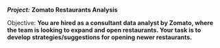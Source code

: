***Project:*** **Zomato Restaurants Analysis**

Objective: **You are hired as a consultant data analyst by Zomato, where the team is looking to expand and open restaurants. Your task is to develop strategies/suggestions for opening newer restaurants.**
